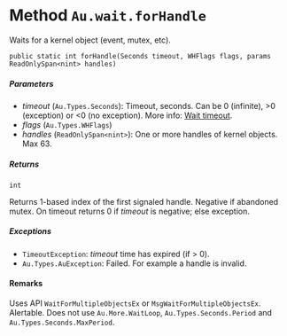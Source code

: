 # Method `Au.wait.forHandle`

Waits for a kernel object (event, mutex, etc).

```
public static int forHandle(Seconds timeout, WHFlags flags, params ReadOnlySpan<nint> handles)
```

##### Parameters

- *timeout*  (`Au.Types.Seconds`):
    Timeout, seconds. Can be 0 (infinite), >0 (exception) or \<0 (no exception). More info: [Wait timeout](../articles/Wait%20timeout.html).
- *flags*  (`Au.Types.WHFlags`)
- *handles*  (`ReadOnlySpan<nint>`):
    One or more handles of kernel objects. Max 63.

##### Returns

`int`

Returns 1-based index of the first signaled handle. Negative if abandoned mutex. On timeout returns 0 if *timeout* is negative; else exception.

##### Exceptions

- `TimeoutException`:
    *timeout* time has expired (if > 0).
- `Au.Types.AuException`:
    Failed. For example a handle is invalid.

#### Remarks

Uses API `WaitForMultipleObjectsEx` or `MsgWaitForMultipleObjectsEx`. Alertable. Does not use `Au.More.WaitLoop`, `Au.Types.Seconds.Period` and `Au.Types.Seconds.MaxPeriod`.